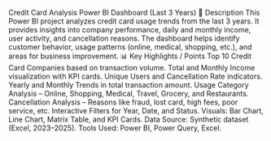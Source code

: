 Credit Card Analysis Power BI Dashboard (Last 3 Years)
📝 Description
This Power BI project analyzes credit card usage trends from the last 3 years.
It provides insights into company performance, daily and monthly income, user activity, and cancellation reasons.
The dashboard helps identify customer behavior, usage patterns (online, medical, shopping, etc.), and areas for business improvement.
📊 Key Highlights / Points
Top 10 Credit Card Companies based on transaction volume.
Total and Monthly Income visualization with KPI cards.
Unique Users and Cancellation Rate indicators.
Yearly and Monthly Trends in total transaction amount.
Usage Category Analysis – Online, Shopping, Medical, Travel, Grocery, and Restaurants.
Cancellation Analysis – Reasons like fraud, lost card, high fees, poor service, etc.
Interactive Filters for Year, Date, and Status.
Visuals: Bar Chart, Line Chart, Matrix Table, and KPI Cards.
Data Source: Synthetic dataset (Excel, 2023–2025).
Tools Used: Power BI, Power Query, Excel.

